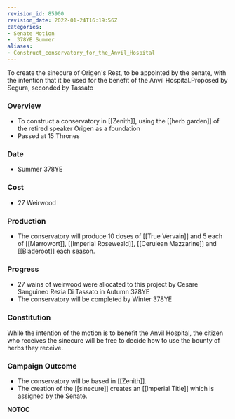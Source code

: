 ```yaml
---
revision_id: 85900
revision_date: 2022-01-24T16:19:56Z
categories:
- Senate Motion
-  378YE Summer
aliases:
- Construct_conservatory_for_the_Anvil_Hospital
---
```


To create the sinecure of Origen's Rest, to be appointed by the senate, with the intention that it be used for the benefit of the Anvil Hospital.Proposed by Segura, seconded by Tassato

### Overview
* To construct a conservatory in [[Zenith]], using the [[herb garden]] of the retired speaker Origen as a foundation
* Passed at 15 Thrones

### Date
* Summer 378YE

### Cost
* 27 Weirwood

### Production
* The conservatory will produce 10 doses of [[True Vervain]] and 5 each of [[Marrowort]], [[Imperial Roseweald]], [[Cerulean Mazzarine]] and [[Bladeroot]] each season.

### Progress
* 27 wains of weirwood were allocated to this project by Cesare Sanguineo Rezia Di Tassato in Autumn 378YE
* The conservatory will be completed by Winter 378YE

### Constitution
While the intention of the motion is to benefit the Anvil Hospital, the citizen who receives the sinecure will be free to decide how to use the bounty of herbs they receive.

### Campaign Outcome
* The conservatory will be based in [[Zenith]].
* The creation of the [[sinecure]] creates an [[Imperial Title]] which is assigned by the Senate.



__NOTOC__